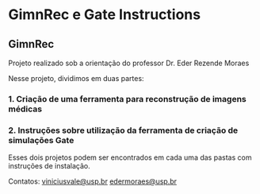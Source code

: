 # GimnRec e Gate Instructions

## GimnRec

Projeto realizado sob a orientação do professor Dr. Eder Rezende Moraes

Nesse projeto, dividimos em duas partes:

### 1. Criação de uma ferramenta para reconstrução de imagens médicas

### 2. Instruções sobre utilização da ferramenta de criação de simulações Gate

Esses dois projetos podem ser encontrados em cada uma das pastas com instruções de instalação.

Contatos: 
viniciusvale@usp.br
edermoraes@usp.br


